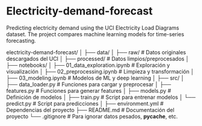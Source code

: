 # Electricity-demand-forecast
Predicting electricity demand using the UCI Electricity Load Diagrams dataset.
The project compares machine learning models for time-series forecasting.

electricity-demand-forecast/
│
├── data/
│   ├── raw/                 # Datos originales descargados del UCI
│   ├── processed/           # Datos limpios/preprocesados
│
├── notebooks/
│   ├── 01_data_exploration.ipynb   # Exploración y visualización
│   ├── 02_preprocessing.ipynb      # Limpieza y transformación
│   ├── 03_modeling.ipynb           # Modelos de ML y deep learning
│
├── src/
│   ├── data_loader.py       # Funciones para cargar y preprocesar
│   ├── features.py          # Funciones para generar features
│   ├── models.py            # Definición de modelos
│   ├── train.py             # Script para entrenar modelos
│   └── predict.py           # Script para predicciones
│
├── environment.yml          # Dependencias del proyecto
├── README.md                # Documentación del proyecto
└── .gitignore               # Para ignorar datos pesados, __pycache__, etc.

